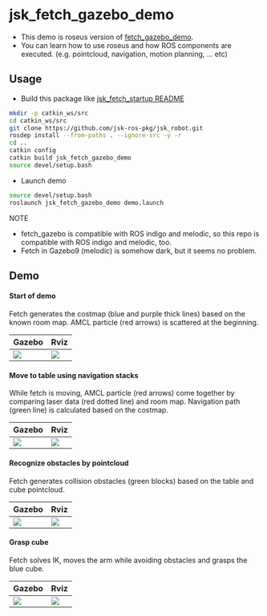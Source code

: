 jsk_fetch_gazebo_demo
=====================

- This demo is roseus version of [fetch\_gazebo\_demo](https://github.com/fetchrobotics/fetch_gazebo/tree/gazebo9/fetch_gazebo_demo).
- You can learn how to use roseus and how ROS components are executed. (e.g. pointcloud, navigation, motion planning, ... etc)

## Usage
- Build this package like [jsk\_fetch\_startup README](https://github.com/jsk-ros-pkg/jsk_robot/tree/master/jsk_fetch_robot#setup-environment)
```bash
mkdir -p catkin_ws/src
cd catkin_ws/src
git clone https://github.com/jsk-ros-pkg/jsk_robot.git
rosdep install --from-paths . --ignore-src -y -r
cd ..
catkin config
catkin build jsk_fetch_gazebo_demo
source devel/setup.bash
```

- Launch demo
```bash
source devel/setup.bash
roslaunch jsk_fetch_gazebo_demo demo.launch
```

NOTE
- fetch\_gazebo is compatible with ROS indigo and melodic, so this repo is compatible with ROS indigo and melodic, too.
- Fetch in Gazebo9 (melodic) is somehow dark, but it seems no problem.

## Demo
#### Start of demo
Fetch generates the costmap (blue and purple thick lines) based on the known room map. AMCL particle (red arrows) is scattered at the beginning.

|Gazebo|Rviz|
|---|---|
|![](https://user-images.githubusercontent.com/19769486/78505523-f9f7c180-77ae-11ea-997f-379fdbf94c89.jpg)|![](https://user-images.githubusercontent.com/19769486/78505541-1ac01700-77af-11ea-98eb-e6c1b3e9caaf.png)|

#### Move to table using navigation stacks
While fetch is moving, AMCL particle (red arrows) come together by comparing laser data (red dotted line) and room map. Navigation path (green line) is calculated based on the costmap.

|Gazebo|Rviz|
|---|---|
|![](https://user-images.githubusercontent.com/19769486/78506252-565ce000-77b3-11ea-874d-fd1b966b7d15.jpg)|![](https://user-images.githubusercontent.com/19769486/78505555-3a573f80-77af-11ea-9ad3-e99fa06382be.png)|

#### Recognize obstacles by pointcloud
Fetch generates collision obstacles (green blocks) based on the table and cube pointcloud.

|Gazebo|Rviz|
|---|---|
|![](https://user-images.githubusercontent.com/19769486/78505574-5a86fe80-77af-11ea-803c-d4c45bc4d84d.jpg)|![](https://user-images.githubusercontent.com/19769486/78506589-96bd5d80-77b5-11ea-8220-24e5647998cc.png)|

#### Grasp cube
Fetch solves IK, moves the arm while avoiding obstacles and grasps the blue cube.

|Gazebo|Rviz|
|---|---|
|![](https://user-images.githubusercontent.com/19769486/78505616-9ae67c80-77af-11ea-87d8-dcb0a5714c78.jpg)|![](https://user-images.githubusercontent.com/19769486/78505631-a9cd2f00-77af-11ea-9410-773d85e8081e.png)|
